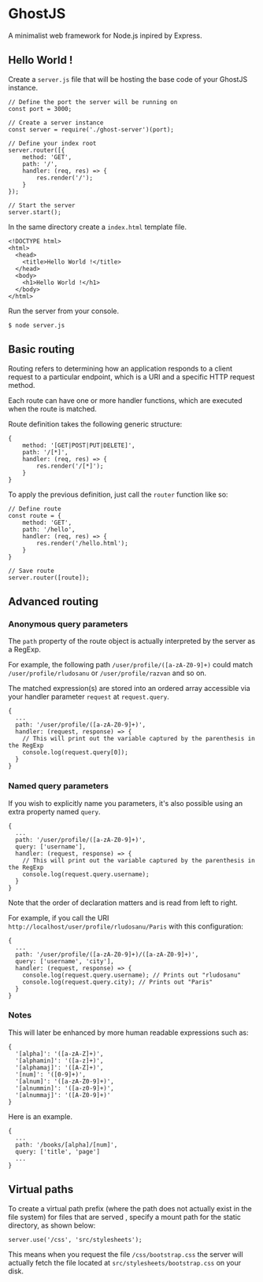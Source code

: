 # GhostJS

A minimalist web framework for Node.js inpired by Express.

## Hello World !

Create a `server.js` file that will be hosting the base code of your GhostJS instance.

```
// Define the port the server will be running on
const port = 3000;

// Create a server instance
const server = require('./ghost-server')(port);

// Define your index root
server.router([{
	method: 'GET',
	path: '/',
	handler: (req, res) => {
		res.render('/');
	}
});

// Start the server
server.start();
```

In the same directory create a `index.html` template file.

```
<!DOCTYPE html>
<html>
  <head>
    <title>Hello World !</title>
  </head>
  <body>
    <h1>Hello World !</h1>
  </body>
</html>
```

Run the server from your console.

```
$ node server.js
```

## Basic routing

Routing refers to determining how an application responds to a client request to a particular endpoint, which is a URI and a specific HTTP request method.

Each route can have one or more handler functions, which are executed when the route is matched.

Route definition takes the following generic structure:

```
{
	method: '[GET|POST|PUT|DELETE]',
	path: '/[*]',
	handler: (req, res) => {
		res.render('/[*]');
	}
}
```

To apply the previous definition, just call the `router` function like so:

```
// Define route
const route = {
	method: 'GET',
	path: '/hello',
	handler: (req, res) => {
		res.render('/hello.html');
	}
}

// Save route
server.router([route]);
```

## Advanced routing

### Anonymous query parameters

The `path` property of the route object is actually interpreted by the server as a RegExp.

For example, the following path `/user/profile/([a-zA-Z0-9]+)` could match `/user/profile/rludosanu` or `/user/profile/razvan` and so on.

The matched expression(s) are stored into an ordered array accessible via your handler parameter `request` at `request.query`.

```
{
  ...
  path: '/user/profile/([a-zA-Z0-9]+)',
  handler: (request, response) => {
    // This will print out the variable captured by the parenthesis in the RegExp
    console.log(request.query[0]);
  }
}
```

### Named query parameters

If you wish to explicitly name you parameters, it's also possible using an extra property named `query`.

```
{
  ...
  path: '/user/profile/([a-zA-Z0-9]+)',
  query: ['username'],
  handler: (request, response) => {
    // This will print out the variable captured by the parenthesis in the RegExp
    console.log(request.query.username);
  }
}
```

Note that the order of declaration matters and is read from left to right.

For example, if you call the URI `http://localhost/user/profile/rludosanu/Paris` with this configuration:

```
{
  ...
  path: '/user/profile/([a-zA-Z0-9]+)/([a-zA-Z0-9]+)',
  query: ['username', 'city'],
  handler: (request, response) => {
    console.log(request.query.username); // Prints out "rludosanu"
    console.log(request.query.city); // Prints out "Paris"
  }
}
```

### Notes

This will later be enhanced by more human readable expressions such as:

```
{
  '[alpha]': '([a-zA-Z]+)',
  '[alphamin]': '([a-z]+)',
  '[alphamaj]': '([A-Z]+)',
  '[num]': '([0-9]+)',
  '[alnum]': '([a-zA-Z0-9]+)',
  '[alnummin]': '([a-z0-9]+)',
  '[alnummaj]': '([A-Z0-9]+)'
}
```

Here is an example.

```
{
  ...
  path: '/books/[alpha]/[num]',
  query: ['title', 'page']
  ...
}
```

## Virtual paths

To create a virtual path prefix (where the path does not actually exist in the file system) for files that are served , specify a mount path for the static directory, as shown below:

```
server.use('/css', 'src/stylesheets');
```

This means when you request the file `/css/bootstrap.css` the server will actually fetch the file located at `src/stylesheets/bootstrap.css` on your disk.
